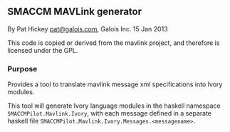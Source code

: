 ## SMACCM MAVLink generator ##

By Pat Hickey <pat@galois.com>, Galois Inc. 15 Jan 2013

This code is copied or derived from the mavlink project, and therefore is
licensed under the GPL.

### Purpose ###

Provides a tool to translate mavlink message xml specifications into Ivory
modules.

This tool will generate Ivory language modules in the haskell namespace
`SMACCMPilot.Mavlink.Ivory`, with each message defined in a separate haskell
file `SMACCMPilot.Mavlink.Ivory.Messages.<messagename>`.

